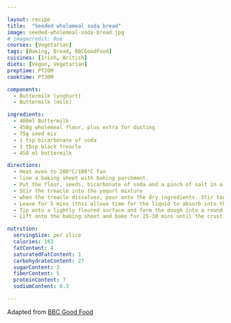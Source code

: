 ```yaml
---

layout: recipe
title:  "Seeded wholemeal soda bread"
image: seeded-wholemeal-soda-bread.jpg
# imagecredit: Rue
courses: [Vegetarian]
tags: [Baking, Bread, BBCGoodFood]
cuisines: [Irish, British]
diets: [Vegan, Vegetarian]
preptime: PT20M
cooktime: PT30M

components:
  - Buttermilk (yoghurt)
  - Buttermilk (milk)

ingredients:
  - 400ml Buttermilk
  - 450g wholemeal flour, plus extra for dusting
  - 75g seed mix
  - 1 tsp bicarbonate of soda
  - 1 tbsp black treacle
  - 450 ml buttermilk

directions:
  - Heat oven to 200°C/180°C fan
  - line a baking sheet with baking parchment.
  - Put the flour, seeds, bicarbonate of soda and a pinch of salt in a large bowl and mix to combine.
  - Stir the treacle into the yogurt mixture
  - when the treacle dissolves, pour onto the dry ingredients. Stir together with the blade of a knife until you have a soft, sticky dough.
  - Leave for 5 mins (this allows time for the liquid to absorb into the bran)
  - Tip onto a lightly floured surface and form the dough into a round about 18cm across. It will still be very sticky, so don’t over-handle it – treat it like scone dough rather than bread dough.
  - Lift onto the baking sheet and bake for 25-30 mins until the crust is golden and the loaf sounds hollow when tapped underneath.

nutrition:
  servingSize: per slice
  calories: 183
  fatContent: 4
  saturatedFatContent: 1
  carbohydrateContent: 27
  sugarContent: 3
  fiberContent: 5
  proteinContent: 7
  sodiumContent: 0.3

---
```


Adapted from [BBC Good Food](https://www.bbcgoodfood.com/recipes/seeded-wholemeal-soda-bread)
